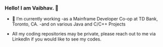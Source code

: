 ### Hello! I am Vaibhav.</b> 👋

- 🔭 I’m currently working 
  -as a Mainframe Developer Co-op at TD Bank, Toronto, CA. 
  -and on various Java and C/C++ Projects 

- All my coding repositories may be private, please reach out to me via LinkedIn if you would like to see my codes. 

<!--
**Vaibhav-G-Parmar/Vaib hav-G-Parmar** is a ✨ _special_ ✨ repository because its `README.md` (this file) appears on your GitHub profile.

Here are some ideas to get you started: 

- 🔭 I’m currently working on ...
- 🌱 I’m currently learning ...
- 👯 I’m looking to collaborate on ...
- 🤔 I’m looking for help with ...
- 💬 Ask me about ...
- 📫 How to reach me: ...
- 😄 Pronouns: ...
- ⚡ Fun fact: ...  
-->


